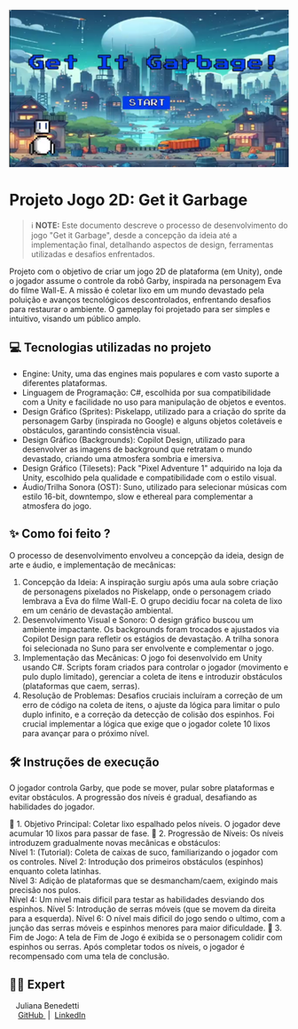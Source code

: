<p align="center">
<img 
    src="./assets/Capa.png"
    width="800"
/>


# Projeto Jogo 2D: Get it Garbage


 > ℹ️ **NOTE:** Este documento descreve o processo de desenvolvimento do jogo "Get it Garbage", desde a concepção da ideia até a implementação final, detalhando aspectos de design, ferramentas utilizadas e desafios enfrentados.

Projeto com o objetivo de criar um jogo 2D de plataforma (em Unity), onde o jogador assume o controle da robô Garby, inspirada na personagem Eva do filme Wall-E. A missão é coletar lixo em um mundo devastado pela poluição e avanços tecnológicos descontrolados, enfrentando desafios para restaurar o ambiente. O gameplay foi projetado para ser simples e intuitivo, visando um público amplo.


## 💻 Tecnologias utilizadas no projeto

- Engine: Unity, uma das engines mais populares e com vasto suporte a diferentes plataformas.
- Linguagem de Programação: C#, escolhida por sua compatibilidade com a Unity e facilidade no uso para manipulação de objetos e eventos.
- Design Gráfico (Sprites): Piskelapp, utilizado para a criação do sprite da personagem Garby (inspirada no Google) e alguns objetos coletáveis e obstáculos, garantindo consistência visual.
- Design Gráfico (Backgrounds): Copilot Design, utilizado para desenvolver as imagens de background que retratam o mundo devastado, criando uma atmosfera sombria e imersiva.
- Design Gráfico (Tilesets): Pack "Pixel Adventure 1" adquirido na loja da Unity, escolhido pela qualidade e compatibilidade com o estilo visual.
- Áudio/Trilha Sonora (OST): Suno, utilizado para selecionar músicas com estilo 16-bit, downtempo, slow e ethereal para complementar a atmosfera do jogo.


## ✨ Como foi feito ?

O processo de desenvolvimento envolveu a concepção da ideia, design de arte e áudio, e implementação de mecânicas:

1. Concepção da Ideia: A inspiração surgiu após uma aula sobre criação de personagens pixelados no Piskelapp, onde o personagem criado lembrava a Eva do filme Wall-E. O grupo decidiu focar na coleta de lixo em um cenário de devastação ambiental.
2. Desenvolvimento Visual e Sonoro: O design gráfico buscou um ambiente impactante. Os backgrounds foram trocados e ajustados via Copilot Design para refletir os estágios de devastação. A trilha sonora foi selecionada no Suno para ser envolvente e complementar o jogo.
3. Implementação das Mecânicas: O jogo foi desenvolvido em Unity usando C#. Scripts foram criados para controlar o jogador (movimento e pulo duplo limitado), gerenciar a coleta de itens e introduzir obstáculos (plataformas que caem, serras).
4. Resolução de Problemas: Desafios cruciais incluíram a correção de um erro de código na coleta de itens, o ajuste da lógica para limitar o pulo duplo infinito, e a correção da detecção de colisão dos espinhos. Foi crucial implementar a lógica que exige que o jogador colete 10 lixos para avançar para o próximo nível.


## 🛠️ Instruções de execução

O jogador controla Garby, que pode se mover, pular sobre plataformas e evitar obstáculos. A progressão dos níveis é gradual, desafiando as habilidades do jogador.

🤖 1. Objetivo Principal: Coletar lixo espalhado pelos níveis. O jogador deve acumular 10 lixos para passar de fase. 
🤖 2. Progressão de Níveis: Os níveis introduzem gradualmente novas mecânicas e obstáculos:   
Nível 1: (Tutorial): Coleta de caixas de suco, familiarizando o jogador com os controles. 
Nível 2: Introdução dos primeiros obstáculos (espinhos) enquanto coleta latinhas.    
Nível 3: Adição de plataformas que se desmancham/caem, exigindo mais precisão nos pulos.   
Nível 4: Um nivel mais dificil para testar as habilidades desviando dos espinhos.
Nível 5: Introdução de serras móveis (que se movem da direita para a esquerda). 
Nível 6: O nível mais dificil do jogo sendo o ultimo, com a junção das serras móveis e espinhos menores para maior dificuldade. 
🤖 3. Fim de Jogo: A tela de Fim de Jogo é exibida se o personagem colidir com espinhos ou serras. Após completar todos os níveis, o jogador é recompensado com uma tela de conclusão.


## 👨‍💻 Expert

<p>
    <p>&nbsp&nbsp&nbspJuliana Benedetti<br>
    &nbsp&nbsp&nbsp
    <a 
        href="https://github.com/JujuBene">
        GitHub
    </a>
    &nbsp;|&nbsp;
    <a 
        href="https://www.linkedin.com/in/juliana-magiero-benedetti/">
        LinkedIn
    </a>
 
   
   
</p>
